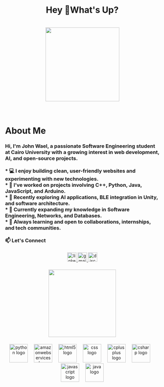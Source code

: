 <h1 align="center">Hey 👋What's Up?</h1>

###

<br clear="both">

<div align="center">
  <img height="241" src="https://media2.giphy.com/media/v1.Y2lkPTc5MGI3NjExcGdvZnZpbzRyMW5kdHhqb253Ynh3eTZzbWxpN2I2emo5aGc3dTg1dCZlcD12MV9pbnRlcm5hbF9naWZfYnlfaWQmY3Q9Zw/26u4nJPf0JtQPdStq/giphy.gif"  />
</div>

###

<br clear="both">

<h1 align="left">About Me</h1>

###

<h3 align="left">Hi, I'm John Wael, a passionate Software Engineering student at Cairo University with a growing interest in web development, AI, and open-source projects.<br><br>* 💻 I enjoy building clean, user-friendly websites and experimenting with new technologies.<br>* 🔧 I’ve worked on projects involving C++, Python, Java, JavaScript, and Arduino.<br>* 🤖 Recently exploring AI applications, BLE integration in Unity, and software architecture.<br>* 🚀 Currently expanding my knowledge in Software Engineering, Networks, and Databases.<br>* 🌱 Always learning and open to collaborations, internships, and tech communities.<br><br>📫 Let's Connect</h3>

###

<div align="center">
  <a href="https://www.linkedin.com/in/johnwael" target="_blank">
    <img src="https://img.shields.io/static/v1?message=LinkedIn&logo=linkedin&label=&color=0077B5&logoColor=white&labelColor=&style=for-the-badge" height="30" alt="linkedin logo"  />
  </a>
  <a href="https://mail.google.com/mail/?view=cm&fs=1&to=johnwael37194@gmail.com" target="_blank">
    <img src="https://img.shields.io/static/v1?message=Gmail&logo=gmail&label=&color=D14836&logoColor=white&labelColor=&style=for-the-badge" height="30" alt="gmail logo"  />
  </a>
  <a href="https://discord.com/users/johnwael" target="_blank">
    <img src="https://img.shields.io/static/v1?message=Discord&logo=discord&label=&color=7289DA&logoColor=white&labelColor=&style=for-the-badge" height="30" alt="discord logo"  />
  </a>
</div>

###

<div align="center">
  <img height="220" src="https://media2.giphy.com/media/v1.Y2lkPTc5MGI3NjExam56bWVlcmo0NWw3YnBxcDByb29kazJocjl0dGtrZGltMnhjaW0xciZlcD12MV9pbnRlcm5hbF9naWZfYnlfaWQmY3Q9Zw/78XCFBGOlS6keY1Bil/giphy.gif"  />
</div>

###

<div align="center">
  <img src="https://skillicons.dev/icons?i=py" height="60" alt="python logo"  />
  <img width="12" />
  <img src="https://skillicons.dev/icons?i=aws" height="60" alt="amazonwebservices logo"  />
  <img width="12" />
  <img src="https://cdn.jsdelivr.net/gh/devicons/devicon/icons/html5/html5-original.svg" height="60" alt="html5 logo"  />
  <img width="12" />
  <img src="https://cdn.jsdelivr.net/gh/devicons/devicon/icons/css3/css3-original.svg" height="60" alt="css logo"  />
  <img width="12" />
  <img src="https://cdn.jsdelivr.net/gh/devicons/devicon/icons/cplusplus/cplusplus-original.svg" height="60" alt="cplusplus logo"  />
  <img width="12" />
  <img src="https://cdn.jsdelivr.net/gh/devicons/devicon/icons/csharp/csharp-original.svg" height="60" alt="csharp logo"  />
  <img width="12" />
  <img src="https://cdn.jsdelivr.net/gh/devicons/devicon/icons/javascript/javascript-original.svg" height="60" alt="javascript logo"  />
  <img width="12" />
  <img src="https://cdn.jsdelivr.net/gh/devicons/devicon/icons/java/java-original.svg" height="60" alt="java logo"  />
</div>

###
